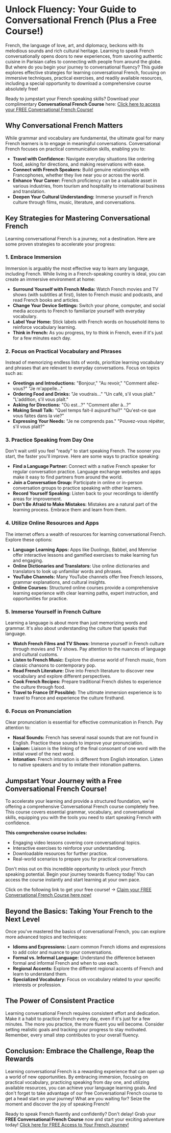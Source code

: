 # Unlock Fluency: Your Guide to Conversational French (Plus a Free Course!)

French, the language of love, art, and diplomacy, beckons with its melodious sounds and rich cultural heritage. Learning to speak French conversationally opens doors to new experiences, from savoring authentic cuisine in Parisian cafes to connecting with people from around the globe. But where do you begin your journey to conversational fluency? This guide explores effective strategies for learning conversational French, focusing on immersive techniques, practical exercises, and readily available resources, including a special opportunity to download a comprehensive course absolutely free!

Ready to jumpstart your French speaking skills? Download your complimentary **Conversational French Course** here: [Click here to access your FREE Conversational French Course!](https://udemywork.com/conversational-french-course)

## Why Conversational French Matters

While grammar and vocabulary are fundamental, the ultimate goal for many French learners is to engage in meaningful conversations. Conversational French focuses on practical communication skills, enabling you to:

*   **Travel with Confidence:** Navigate everyday situations like ordering food, asking for directions, and making reservations with ease.
*   **Connect with French Speakers:** Build genuine relationships with Francophones, whether they live near you or across the world.
*   **Enhance Your Career:** French proficiency can be a valuable asset in various industries, from tourism and hospitality to international business and translation.
*   **Deepen Your Cultural Understanding:** Immerse yourself in French culture through films, music, literature, and conversations.

## Key Strategies for Mastering Conversational French

Learning conversational French is a journey, not a destination. Here are some proven strategies to accelerate your progress:

### 1. Embrace Immersion

Immersion is arguably the most effective way to learn any language, including French. While living in a French-speaking country is ideal, you can create an immersive environment at home:

*   **Surround Yourself with French Media:** Watch French movies and TV shows (with subtitles at first), listen to French music and podcasts, and read French books and articles.
*   **Change Your Device Settings:** Switch your phone, computer, and social media accounts to French to familiarize yourself with everyday vocabulary.
*   **Label Your Home:** Stick labels with French words on household items to reinforce vocabulary learning.
*   **Think in French:** As you progress, try to think in French, even if it's just for a few minutes each day.

### 2. Focus on Practical Vocabulary and Phrases

Instead of memorizing endless lists of words, prioritize learning vocabulary and phrases that are relevant to everyday conversations. Focus on topics such as:

*   **Greetings and Introductions:** "Bonjour," "Au revoir," "Comment allez-vous?" "Je m'appelle..."
*   **Ordering Food and Drinks:** "Je voudrais..." "Un café, s'il vous plaît." "L'addition, s'il vous plaît."
*   **Asking for Directions:** "Où est...?" "Comment aller à...?"
*   **Making Small Talk:** "Quel temps fait-il aujourd'hui?" "Qu'est-ce que vous faites dans la vie?"
*   **Expressing Your Needs:** "Je ne comprends pas." "Pouvez-vous répéter, s'il vous plaît?"

### 3. Practice Speaking from Day One

Don't wait until you feel "ready" to start speaking French. The sooner you start, the faster you'll improve. Here are some ways to practice speaking:

*   **Find a Language Partner:** Connect with a native French speaker for regular conversation practice. Language exchange websites and apps make it easy to find partners from around the world.
*   **Join a Conversation Group:** Participate in online or in-person conversation groups to practice speaking with other learners.
*   **Record Yourself Speaking:** Listen back to your recordings to identify areas for improvement.
*   **Don't Be Afraid to Make Mistakes:** Mistakes are a natural part of the learning process. Embrace them and learn from them.

### 4. Utilize Online Resources and Apps

The internet offers a wealth of resources for learning conversational French. Explore these options:

*   **Language Learning Apps:** Apps like Duolingo, Babbel, and Memrise offer interactive lessons and gamified exercises to make learning fun and engaging.
*   **Online Dictionaries and Translators:** Use online dictionaries and translators to look up unfamiliar words and phrases.
*   **YouTube Channels:** Many YouTube channels offer free French lessons, grammar explanations, and cultural insights.
*   **Online Courses:** Structured online courses provide a comprehensive learning experience with clear learning paths, expert instruction, and opportunities for practice.

### 5. Immerse Yourself in French Culture

Learning a language is about more than just memorizing words and grammar. It's also about understanding the culture that speaks that language.

*   **Watch French Films and TV Shows:** Immerse yourself in French culture through movies and TV shows. Pay attention to the nuances of language and cultural customs.
*   **Listen to French Music:** Explore the diverse world of French music, from classic chansons to contemporary pop.
*   **Read French Literature:** Dive into French literature to discover new vocabulary and explore different perspectives.
*   **Cook French Recipes:** Prepare traditional French dishes to experience the culture through food.
*   **Travel to France (If Possible):** The ultimate immersion experience is to travel to France and experience the culture firsthand.

### 6. Focus on Pronunciation

Clear pronunciation is essential for effective communication in French. Pay attention to:

*   **Nasal Sounds:** French has several nasal sounds that are not found in English. Practice these sounds to improve your pronunciation.
*   **Liaison:** Liaison is the linking of the final consonant of one word with the initial vowel of the next word.
*   **Intonation:** French intonation is different from English intonation. Listen to native speakers and try to imitate their intonation patterns.

## Jumpstart Your Journey with a Free Conversational French Course!

To accelerate your learning and provide a structured foundation, we're offering a comprehensive Conversational French course completely free. This course covers essential grammar, vocabulary, and conversational skills, equipping you with the tools you need to start speaking French with confidence.

**This comprehensive course includes:**

*   Engaging video lessons covering core conversational topics.
*   Interactive exercises to reinforce your understanding.
*   Downloadable resources for further practice.
*   Real-world scenarios to prepare you for practical conversations.

Don't miss out on this incredible opportunity to unlock your French speaking potential.  Begin your journey towards fluency today! You can access the course instantly and start learning at your own pace.

Click on the following link to get your free course! -> [Claim your FREE Conversational French Course here now!](https://udemywork.com/conversational-french-course)

## Beyond the Basics: Taking Your French to the Next Level

Once you've mastered the basics of conversational French, you can explore more advanced topics and techniques:

*   **Idioms and Expressions:** Learn common French idioms and expressions to add color and nuance to your conversations.
*   **Formal vs. Informal Language:** Understand the difference between formal and informal French and when to use each.
*   **Regional Accents:** Explore the different regional accents of French and learn to understand them.
*   **Specialized Vocabulary:** Focus on vocabulary related to your specific interests or profession.

## The Power of Consistent Practice

Learning conversational French requires consistent effort and dedication. Make it a habit to practice French every day, even if it's just for a few minutes. The more you practice, the more fluent you will become.  Consider setting realistic goals and tracking your progress to stay motivated. Remember, every small step contributes to your overall fluency.

## Conclusion: Embrace the Challenge, Reap the Rewards

Learning conversational French is a rewarding experience that can open up a world of new opportunities. By embracing immersion, focusing on practical vocabulary, practicing speaking from day one, and utilizing available resources, you can achieve your language learning goals. And don't forget to take advantage of our free Conversational French course to get a head start on your journey! What are you waiting for?  Seize the moment and discover the joy of speaking French!

Ready to speak French fluently and confidently? Don't delay! Grab your **FREE Conversational French Course** now and start your exciting adventure today! [Click here for FREE Access to Your French Journey!](https://udemywork.com/conversational-french-course)
